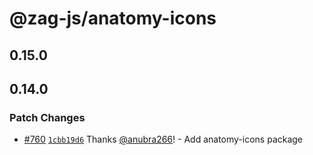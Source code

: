 # @zag-js/anatomy-icons

## 0.15.0

## 0.14.0

### Patch Changes

- [#760](https://github.com/chakra-ui/zag/pull/760)
  [`1cbb19d6`](https://github.com/chakra-ui/zag/commit/1cbb19d6cc8d0f739841019aaff47d20b9b8e565) Thanks
  [@anubra266](https://github.com/anubra266)! - Add anatomy-icons package
